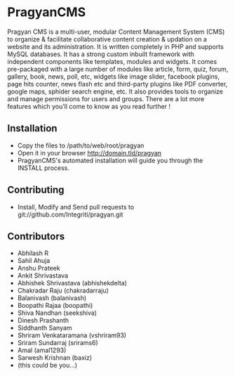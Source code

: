 PragyanCMS
==========

Pragyan CMS is a multi-user, modular Content Management System (CMS) to organize & facilitate collaborative content creation & updation on a website and its administration. It is written completely in PHP and supports MySQL databases. It has a strong custom inbuilt framework with independent components like templates, modules and widgets. It comes pre-packaged with a large number of modules like article, form, quiz, forum, gallery, book, news, poll, etc, widgets like image slider, facebook plugins, page hits counter, news flash etc and third-party plugins like PDF converter, google maps, sphider search engine, etc. It also provides tools to organize and manage permissions for users and groups. There are a lot more features which you’ll come to know as you read further !

Installation
------------

- Copy the files to /path/to/web/root/pragyan
- Open it in your browser http://domain.tld/pragyan
- PragyanCMS's automated installation will guide you through the INSTALL process.

Contributing
------------

- Install, Modify and Send pull requests to git://github.com/Integriti/pragyan.git

Contributors
------------

- Abhilash R
- Sahil Ahuja
- Anshu Prateek
- Ankit Shrivastava
- Abhishek Shrivastava (abhishekdelta)
- Chakradar Raju (chakradarraju)
- Balanivash (balanivash)
- Boopathi Rajaa (boopathi)
- Shiva Nandhan (seekshiva)
- Dinesh Prashanth
- Siddhanth Sanyam
- Shriram Venkataramana (vshriram93)
- Sriram Sundarraj (srirams6)
- Amal (amal1293)
- Sarwesh Krishnan (baxiz)
- (this could be you...)
